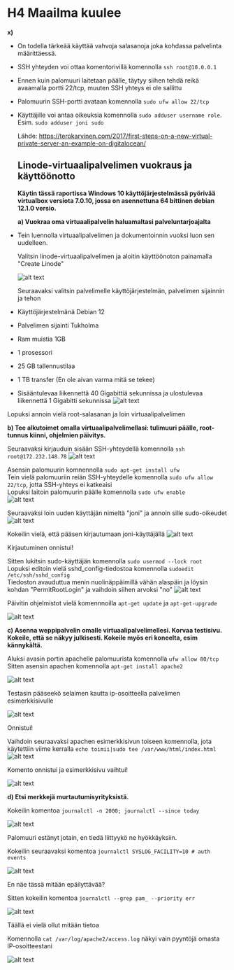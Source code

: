 # H4 Maailma kuulee #
  
**x)**  
- On todella tärkeää käyttää vahvoja salasanoja joka kohdassa palvelinta määrittäessä.
- SSH yhteyden voi ottaa komentorivillä komennolla `ssh root@10.0.0.1`
- Ennen kuin palomuuri laitetaan päälle, täytyy siihen tehdä reikä avaamalla portti 22/tcp, muuten SSH yhteys ei ole sallittu
- Palomuurin SSH-portti avataan komennolla `sudo ufw allow 22/tcp`
- Käyttäjille voi antaa oikeuksia komennolla `sudo adduser username role`. Esim. `sudo adduser joni sudo`
  
  Lähde: https://terokarvinen.com/2017/first-steps-on-a-new-virtual-private-server-an-example-on-digitalocean/


  ## Linode-virtuaalipalvelimen vuokraus ja käyttöönotto ##
  **Käytin tässä raportissa Windows 10 käyttöjärjestelmässä pyörivää virtualbox versiota 7.0.10, jossa on asennettuna 64 bittinen debian 12.1.0 versio.**

  **a) Vuokraa oma virtuaalipalvelin haluamaltasi palveluntarjoajalta**
* Tein luennolla virtuaalipalvelimen ja dokumentoinnin vuoksi luon sen uudelleen.
  
  Valitsin linode-virtuaalipalvelimen ja aloitin käyttöönoton painamalla "Create Linode"
  
  ![alt text](https://github.com/faltjon/linuxkurssi/blob/main/h4/kuvat/1-create.png " ")

  Seuraavaksi valitsin palvelimelle käyttöjärjestelmän, palvelimen sijainnin ja tehon
  
* Käyttöjärjestelmänä Debian 12
* Palvelimen sijainti Tukholma
* Ram muistia 1GB
* 1 prosessori
* 25 GB tallennustilaa
* 1 TB transfer (En ole aivan varma mitä se tekee)
* Sisääntulevaa liikennettä 40 Gigabittiä sekunnissa ja ulostulevaa liikennettä 1 Gigabitti sekunnissa 
![alt text](https://github.com/faltjon/linuxkurssi/blob/main/h4/kuvat/2-asetukset.png " ")

Lopuksi annoin vielä root-salasanan ja loin virtuaalipalvelimen

**b) Tee alkutoimet omalla virtuaalipalvelimellasi: tulimuuri päälle, root-tunnus kiinni, ohjelmien päivitys.**

Seuraavaksi kirjauduin sisään SSH-yhteydellä komennolla `ssh root@172.232.148.78`
![alt text](https://github.com/faltjon/linuxkurssi/blob/main/h4/kuvat/3-kirjautuminen.png " ")

Asensin palomuurin komnennolla `sudo apt-get install ufw` \
Tein vielä palomuuriin reiän SSH-yhteydelle komennolla `sudo ufw allow 22/tcp`, jotta SSH-yhteys ei katkeaisi \
Lopuksi laitoin palomuurin päälle komennolla `sudo ufw enable` \
![alt text](https://github.com/faltjon/linuxkurssi/blob/main/h4/kuvat/4-palomuuri.png " ")

Seuraavaksi loin uuden käyttäjän nimeltä "joni" ja annoin sille sudo-oikeudet
![alt text](https://github.com/faltjon/linuxkurssi/blob/main/h4/kuvat/5-kayttaja.png " ")

Kokeilin vielä, että pääsen kirjautumaan joni-käyttäjällä
![alt text](https://github.com/faltjon/linuxkurssi/blob/main/h4/kuvat/6-joni.png " ")

Kirjautuminen onnistui!

Sitten lukitsin sudo-käyttäjän komennolla `sudo usermod --lock root` \
Lopuksi editoin vielä sshd_config-tiedostoa komennolla `sudoedit /etc/ssh/sshd_config` \
Tiedoston avauduttua menin nuolinäppäimillä vähän alaspäin ja löysin kohdan "PermitRootLogin" ja vaihdoin siihen arvoksi "no"
![alt text](https://github.com/faltjon/linuxkurssi/blob/main/h4/kuvat/7-rootlogin.png " ")

Päivitin ohjelmistot vielä komennnoilla `apt-get update` ja `apt-get-upgrade`

![alt text](https://github.com/faltjon/linuxkurssi/blob/main/h4/kuvat/8-upgrade.png " ")

**c) Asenna weppipalvelin omalle virtuaalipalvelimellesi. Korvaa testisivu. Kokeile, että se näkyy julkisesti. Kokeile myös eri koneelta, esim kännykältä.**

Aluksi avasin portin apachelle palomuurista komennolla `ufw allow 80/tcp` \
Sitten asensin apachen komennolla `apt-get install apache2`

![alt text](https://github.com/faltjon/linuxkurssi/blob/main/h4/kuvat/9-apache.png " ")

Testasin pääseekö selaimen kautta ip-osoitteella palvelimen esimerkkisivulle

![alt text](https://github.com/faltjon/linuxkurssi/blob/main/h4/kuvat/10-apachesivu.png " ")

Onnistui! 

Vaihdoin seuraavaksi apachen esimerkkisivun toiseen komennolla, jota käytettiin viime kerralla `echo toimii|sudo tee /var/www/html/index.html` \
![alt text](https://github.com/faltjon/linuxkurssi/blob/main/h4/kuvat/12-komennot.png " ")

Komento onnistui ja esimerkkisivu vaihtui!

![alt text](https://github.com/faltjon/linuxkurssi/blob/main/h4/kuvat/11-sivunvaihto.png " ")

**d) Etsi merkkejä murtautumisyrityksistä.**

Kokeilin komentoa `journalctl -n 2000; journalctl --since today`

![alt text](https://github.com/faltjon/linuxkurssi/blob/main/h4/kuvat/13-murtautuminen1.png " ")

Palomuuri estänyt jotain, en tiedä liittyykö ne hyökkäyksiin.

Kokeilin seuraavaksi komentoa `journalctl SYSLOG_FACILITY=10 # auth events`

![alt text](https://github.com/faltjon/linuxkurssi/blob/main/h4/kuvat/14-murtautuminen2.png " ")

En näe tässä mitään epäilyttävää?

Sitten kokeilin komentoa `journalctl --grep pam_ --priority err`

![alt text](https://github.com/faltjon/linuxkurssi/blob/main/h4/kuvat/15-murtautuminen3.png " ")

Täällä ei vielä ollut mitään tietoa

Komennolla `cat /var/log/apache2/access.log` näkyi vain pyyntöjä omasta IP-osoitteestani

![alt text](https://github.com/faltjon/linuxkurssi/blob/main/h4/kuvat/16-murtautuminen4.png " ")






